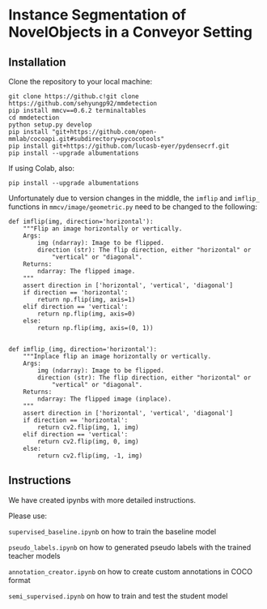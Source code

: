 # Instance Segmentation of NovelObjects in a Conveyor Setting

## Installation

Clone the repository to your local machine:
```
git clone https://github.c!git clone https://github.com/sehyungp92/mmdetection
pip install mmcv==0.6.2 terminaltables
cd mmdetection
python setup.py develop
pip install "git+https://github.com/open-mmlab/cocoapi.git#subdirectory=pycocotools"
pip install git+https://github.com/lucasb-eyer/pydensecrf.git
pip install --upgrade albumentations
```
If using Colab, also:
```
pip install --upgrade albumentations
```
Unfortunately due to version changes in the middle, the ```imflip``` and ```imflip_``` functions in ```mmcv/image/geometric.py``` need to be changed to the following:

```
def imflip(img, direction='horizontal'):
    """Flip an image horizontally or vertically.
    Args:
        img (ndarray): Image to be flipped.
        direction (str): The flip direction, either "horizontal" or
            "vertical" or "diagonal".
    Returns:
        ndarray: The flipped image.
    """
    assert direction in ['horizontal', 'vertical', 'diagonal']
    if direction == 'horizontal':
        return np.flip(img, axis=1)
    elif direction == 'vertical':
        return np.flip(img, axis=0)
    else:
        return np.flip(img, axis=(0, 1))


def imflip_(img, direction='horizontal'):
    """Inplace flip an image horizontally or vertically.
    Args:
        img (ndarray): Image to be flipped.
        direction (str): The flip direction, either "horizontal" or
            "vertical" or "diagonal".
    Returns:
        ndarray: The flipped image (inplace).
    """
    assert direction in ['horizontal', 'vertical', 'diagonal']
    if direction == 'horizontal':
        return cv2.flip(img, 1, img)
    elif direction == 'vertical':
        return cv2.flip(img, 0, img)
    else:
        return cv2.flip(img, -1, img)
```

## Instructions

We have created ipynbs with more detailed instructions.

Please use:

```supervised_baseline.ipynb``` on how to train the baseline model

```pseudo_labels.ipynb``` on how to generated pseudo labels with the trained teacher models

```annotation_creator.ipynb``` on how to create custom annotations in COCO format

```semi_supervised.ipynb``` on how to train and test the student model
